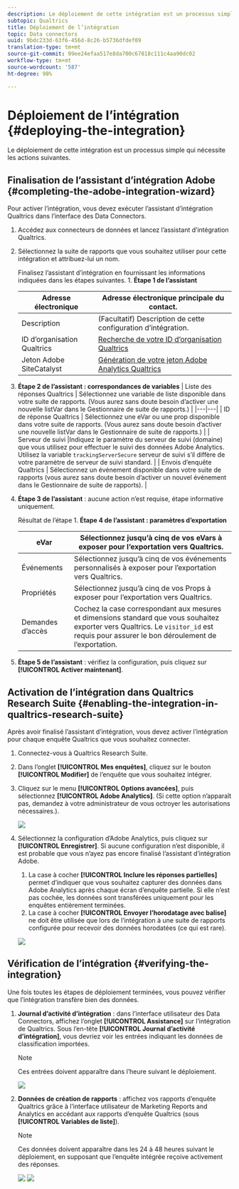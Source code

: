 ```yaml
---
description: Le déploiement de cette intégration est un processus simple qui nécessite les actions suivantes.
subtopic: Qualtrics
title: Déploiement de l’intégration
topic: Data connectors
uuid: 9bdc233d-63f6-456d-8c26-b5736dfdef09
translation-type: tm+mt
source-git-commit: 99ee24efaa517e8da700c67818c111c4aa90dc02
workflow-type: tm+mt
source-wordcount: '587'
ht-degree: 98%

---
```



# Déploiement de l’intégration {#deploying-the-integration}

Le déploiement de cette intégration est un processus simple qui nécessite les actions suivantes.

## Finalisation de l’assistant d’intégration Adobe {#completing-the-adobe-integration-wizard}

Pour activer l’intégration, vous devez exécuter l’assistant d’intégration Qualtrics dans l’interface des Data Connectors.

1. Accédez aux connecteurs de données et lancez l’assistant d’intégration Qualtrics.
1. Sélectionnez la suite de rapports que vous souhaitez utiliser pour cette intégration et attribuez-lui un nom.

   Finalisez l’assistant d’intégration en fournissant les informations indiquées dans les étapes suivantes. 1. **Étape 1 de l’assistant**

   | Adresse électronique | Adresse électronique principale du contact. |
   |---|---|
   | Description | (Facultatif) Description de cette configuration d’intégration. |
   | ID d’organisation Qualtrics | [Recherche de votre ID d’organisation Qualtrics](../qualtrics-overview/qualtrics-org-id.md) |
   | Jeton Adobe SiteCatalyst | [Génération de votre jeton Adobe Analytics Qualtrics](../qualtrics-overview/qualtrics-token.md) |

1. **Étape 2 de l’assistant : correspondances de variables**
|  Liste des réponses Qualtrics  | Sélectionnez une variable de liste disponible dans votre suite de rapports. (Vous aurez sans doute besoin d’activer une nouvelle listVar dans le Gestionnaire de suite de rapports.)  |
|---|---|
|  ID de réponse Qualtrics  | Sélectionnez une eVar ou une prop disponible dans votre suite de rapports. (Vous aurez sans doute besoin d’activer une nouvelle listVar dans le Gestionnaire de suite de rapports.)  |
|  Serveur de suivi  |Indiquez le paramètre du serveur de suivi (domaine) que vous utilisez pour effectuer le suivi des données Adobe Analytics. Utilisez la variable `trackingServerSecure` serveur de suivi s’il diffère de votre paramètre de serveur de suivi standard.  |
|  Envois d’enquête Qualtrics  | Sélectionnez un événement disponible dans votre suite de rapports (vous aurez sans doute besoin d’activer un nouvel événement dans le Gestionnaire de suite de rapports).  |

1. **Étape 3 de l’assistant** : aucune action n’est requise, étape informative uniquement.

   Résultat de l’étape 1. **Étape 4 de l’assistant : paramètres d’exportation**

   | eVar | Sélectionnez jusqu’à cinq de vos eVars à exposer pour l’exportation vers Qualtrics. |
   |---|---|
   | Événements | Sélectionnez jusqu’à cinq de vos événements personnalisés à exposer pour l’exportation vers Qualtrics. |
   | Propriétés | Sélectionnez jusqu’à cinq de vos Props à exposer pour l’exportation vers Qualtrics. |
   | Demandes d’accès | Cochez la case correspondant aux mesures et dimensions standard que vous souhaitez exporter vers Qualtrics. Le `visitor_id` est requis pour assurer le bon déroulement de l’exportation. |

1. **Étape 5 de l’assistant** : vérifiez la configuration, puis cliquez sur **[!UICONTROL Activer maintenant]**.

## Activation de l’intégration dans Qualtrics Research Suite {#enabling-the-integration-in-qualtrics-research-suite}

Après avoir finalisé l’assistant d’intégration, vous devez activer l’intégration pour chaque enquête Qualtrics que vous souhaitez connecter.

1. Connectez-vous à Qualtrics Research Suite.
1. Dans l’onglet **[!UICONTROL Mes enquêtes]**, cliquez sur le bouton **[!UICONTROL Modifier]** de l’enquête que vous souhaitez intégrer.
1. Cliquez sur le menu **[!UICONTROL Options avancées]**, puis sélectionnez **[!UICONTROL Adobe Analytics]**. (Si cette option n’apparaît pas, demandez à votre administrateur de vous octroyer les autorisations nécessaires.).

   ![](assets/advanced_options.png)

1. Sélectionnez la configuration d’Adobe Analytics, puis cliquez sur **[!UICONTROL Enregistrer]**. Si aucune configuration n’est disponible, il est probable que vous n’ayez pas encore finalisé l’assistant d’intégration Adobe.
   1. La case à cocher **[!UICONTROL Inclure les réponses partielles]** permet d’indiquer que vous souhaitez capturer des données dans Adobe Analytics après chaque écran d’enquête partielle. Si elle n’est pas cochée, les données sont transférées uniquement pour les enquêtes entièrement terminées.
   1. La case à cocher **[!UICONTROL Envoyer l’horodatage avec balise]** ne doit être utilisée que lors de l’intégration à une suite de rapports configurée pour recevoir des données horodatées (ce qui est rare).

   ![](assets/integration_config.png)

## Vérification de l’intégration {#verifying-the-integration}

Une fois toutes les étapes de déploiement terminées, vous pouvez vérifier que l’intégration transfère bien des données.

1. **Journal d’activité d’intégration** : dans l’interface utilisateur des Data Connectors, affichez l’onglet **[!UICONTROL Assistance]** sur l’intégration de Qualtrics. Sous l’en-tête **[!UICONTROL Journal d’activité d’intégration]**, vous devriez voir les entrées indiquant les données de classification importées.

   >[!NOTE]
   >
   >Ces entrées doivent apparaître dans l’heure suivant le déploiement.

   ![](assets/verify-1.png)

1. **Données de création de rapports** : affichez vos rapports d’enquête Qualtrics grâce à l’interface utilisateur de Marketing Reports and Analytics en accédant aux rapports d’enquête Qualtrics (sous **[!UICONTROL Variables de liste]**).

   >[!NOTE]
   >
   >Ces données doivent apparaître dans les 24 à 48 heures suivant le déploiement, en supposant que l’enquête intégrée reçoive activement des réponses.

   ![](assets/verify-2.png) ![](assets/verify-3.png)



